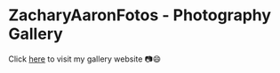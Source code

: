 # ZacharyAaronFotos - Photography Gallery

Click [here](https://zapulam.github.io) to visit my gallery website 📷😄

